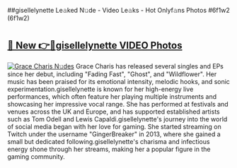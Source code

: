 ##gisellelynette Le𝚊ked N𝚞de - Video Le𝚊ks - Hot Onlyf𝚊ns Photos #6f1w2 (6f1w2)

# <h2><a href="https://mediaupload.pro?title=gisellelynette&ref=9FEB">🔗 New 👉🔴gisellelynette VIDEO Photos</a></h2>

[![Grace Charis N𝚞des](https://i.imgur.com/rIISA9y.gif)](https://mediaupload.pro?title=gisellelynette&ref=9FEB)
Grace Charis has released several singles and EPs since her debut, including "Fading Fast", "Ghost", and "Wildflower". Her music has been praised for its emotional intensity, melodic hooks, and sonic experimentation.gisellelynette is known for her high-energy live performances, which often feature her playing multiple instruments and showcasing her impressive vocal range. She has performed at festivals and venues across the UK and Europe, and has supported established artists such as Tom Odell and Lewis Capaldi.gisellelynette's journey into the world of social media began with her love for gaming. She started streaming on Twitch under the username "GingerBreaker" in 2013, where she gained a small but dedicated following.gisellelynette's charisma and infectious energy shone through her streams, making her a popular figure in the gaming community.